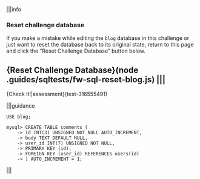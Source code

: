 |||info
### Reset challenge database
If you make a mistake while editing the `blog` database in this challenge or just want to reset the database back to its original state, return to this page and click the “Reset Challenge Database” button below.

{Reset Challenge Database}(node .guides/sqltests/fw-sql-reset-blog.js)
|||
---

{Check It!|assessment}(test-316555491)

|||guidance

`USE blog;`

```
mysql> CREATE TABLE comments (
    -> id INT(3) UNSIGNED NOT NULL AUTO_INCREMENT,
    -> body TEXT DEFAULT NULL,
    -> user_id INT(7) UNSIGNED NOT NULL,
    -> PRIMARY KEY (id),
    -> FOREIGN KEY (user_id) REFERENCES users(id)
    -> ) AUTO_INCREMENT = 1;
```

|||